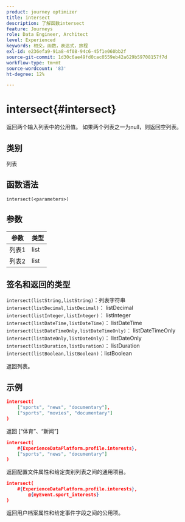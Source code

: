 ```yaml
---
product: journey optimizer
title: intersect
description: 了解函数intersect
feature: Journeys
role: Data Engineer, Architect
level: Experienced
keywords: 相交，函数，表达式，旅程
exl-id: e236efa9-91a8-4f08-94c6-45f1e060bb2f
source-git-commit: 1d30c6ae49fd0cac0559eb42a629b59708157f7d
workflow-type: tm+mt
source-wordcount: '83'
ht-degree: 12%

---
```


# intersect{#intersect}

返回两个输入列表中的公用值。 如果两个列表之一为null，则返回空列表。

## 类别

列表

## 函数语法

`intersect(<parameters>)`

## 参数

| 参数 | 类型 |
|-----------|------------------|
| 列表1 | list |
| 列表2 | list |

## 签名和返回的类型

`intersect(listString,listString)`：列表字符串
`intersect(listDecimal,listDecimal)`： listDecimal
`intersect(listInteger,listInteger)`： listInteger
`intersect(listDateTime,listDateTime)`： listDateTime
`intersect(listDateTimeOnly,listDateTimeOnly)`： listDateTimeOnly
`intersect(listDateOnly,listDateOnly)`： listDateOnly
`intersect(listDuration,listDuration)`： listDuration
`intersect(listBoolean,listBoolean)`：listBoolean

返回列表。

## 示例

```json
intersect(
    ["sports", "news", "documentary"],
    ["sports", "movies", "documentary"]
)
```

返回 [“体育”、“新闻”]

```json
intersect(
    #{ExperienceDataPlatform.profile.interests},
    ["sports", "news", "documentary"]
)
```

返回配置文件属性和给定类别列表之间的通用项目。

```json
intersect(
    #{ExperienceDataPlatform.profile.interests},
        @{myEvent.sport_interests}
)
```

返回用户档案属性和给定事件字段之间的公用项。
